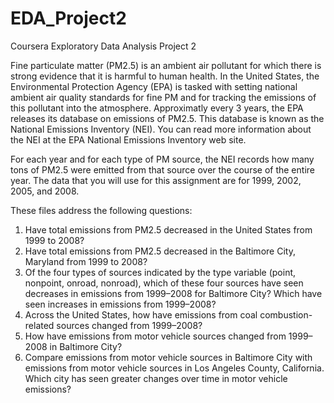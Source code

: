 # EDA_Project2
Coursera Exploratory Data Analysis Project 2

Fine particulate matter (PM2.5) is an ambient air pollutant for which there is strong evidence that it is harmful to human health. In the United States, the Environmental Protection Agency (EPA) is tasked with setting national ambient air quality standards for fine PM and for tracking the emissions of this pollutant into the atmosphere. Approximatly every 3 years, the EPA releases its database on emissions of PM2.5. This database is known as the National Emissions Inventory (NEI). You can read more information about the NEI at the EPA National Emissions Inventory web site.

For each year and for each type of PM source, the NEI records how many tons of PM2.5 were emitted from that source over the course of the entire year. The data that you will use for this assignment are for 1999, 2002, 2005, and 2008.

These files address the following questions: 

1. Have total emissions from PM2.5 decreased in the United States from 1999 to 2008? 
2. Have total emissions from PM2.5 decreased in the Baltimore City, Maryland from 1999 to 2008?
3. Of the four types of sources indicated by the type variable (point, nonpoint, onroad, nonroad), which of these four sources have seen decreases in emissions from 1999–2008 for Baltimore City? Which have seen increases in emissions from 1999–2008? 
4. Across the United States, how have emissions from coal combustion-related sources changed from 1999–2008?
5. How have emissions from motor vehicle sources changed from 1999–2008 in Baltimore City?
6. Compare emissions from motor vehicle sources in Baltimore City with emissions from motor vehicle sources in Los Angeles County, California. Which city has seen greater changes over time in motor vehicle emissions?
